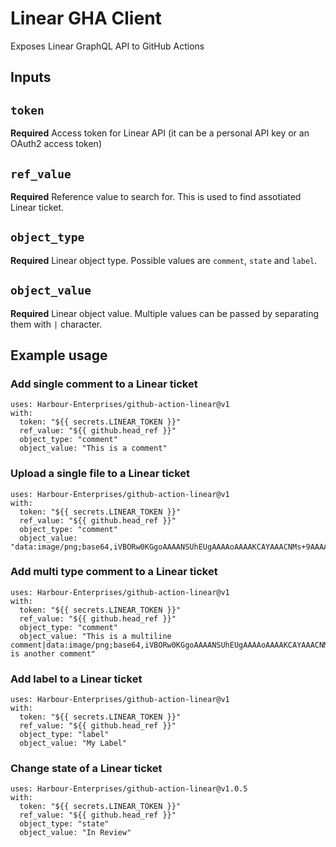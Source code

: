 # Linear GHA Client

Exposes Linear GraphQL API to GitHub Actions

## Inputs

## `token`

**Required** Access token for Linear API (it can be a personal API key or an OAuth2 access token)

## `ref_value`

**Required** Reference value to search for. This is used to find assotiated Linear ticket.

## `object_type`

**Required** Linear object type. Possible values are `comment`, `state` and `label`.

## `object_value`

**Required** Linear object value. Multiple values can be passed by separating them with `|` character.

## Example usage

### Add single comment to a Linear ticket

```
uses: Harbour-Enterprises/github-action-linear@v1
with:
  token: "${{ secrets.LINEAR_TOKEN }}"
  ref_value: "${{ github.head_ref }}"
  object_type: "comment"
  object_value: "This is a comment"
```

### Upload a single file to a Linear ticket

```
uses: Harbour-Enterprises/github-action-linear@v1
with:
  token: "${{ secrets.LINEAR_TOKEN }}"
  ref_value: "${{ github.head_ref }}"
  object_type: "comment"
  object_value: "data:image/png;base64,iVBORw0KGgoAAAANSUhEUgAAAAoAAAAKCAYAAACNMs+9AAAAFUlEQVR42mP8z8BQz0AEYBxVSF+FABJADveWkH6oAAAAAElFTkSuQmCC"
```

### Add multi type comment to a Linear ticket

```
uses: Harbour-Enterprises/github-action-linear@v1
with:
  token: "${{ secrets.LINEAR_TOKEN }}"
  ref_value: "${{ github.head_ref }}"
  object_type: "comment"
  object_value: "This is a multiline comment|data:image/png;base64,iVBORw0KGgoAAAANSUhEUgAAAAoAAAAKCAYAAACNMs+9AAAAFUlEQVR42mP8z8BQz0AEYBxVSF+FABJADveWkH6oAAAAAElFTkSuQmCC|This is another comment"
```

### Add label to a Linear ticket

```
uses: Harbour-Enterprises/github-action-linear@v1
with:
  token: "${{ secrets.LINEAR_TOKEN }}"
  ref_value: "${{ github.head_ref }}"
  object_type: "label"
  object_value: "My Label"
```

### Change state of a Linear ticket

```
uses: Harbour-Enterprises/github-action-linear@v1.0.5
with:
  token: "${{ secrets.LINEAR_TOKEN }}"
  ref_value: "${{ github.head_ref }}"
  object_type: "state"
  object_value: "In Review"
```
